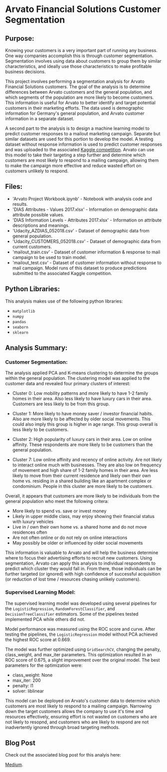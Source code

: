 # Arvato Financial Solutions Customer Segmentation

## Purpose:

Knowing your customers is a very important part of running any business. One way companies accomplish this is through customer segmentation. Segmentation involves using data about customers to group them by similar characteristics, and ideally use those characteristics to make profitable business decisions.

This project involves performing a segmentation analysis for Arvato Financial Solutions customers. The goal of the analysis is to determine differences between Arvato customers and the general population, and which segments of the population are more likely to become customers. This information is useful for Arvato to better identify and target potential customers in their marketing efforts. The data used is demographic information for Germany's general population, and Arvato customer information in a separate dataset.

A second part to the analysis is to design a machine learning model to predict customer responses to a mailout marketing campaign. Separate but similar datasets are used for this portion to develop the model. A testing dataset without response information is used to predict customer responses and was uploaded to the associated [Kaggle competition](https://www.kaggle.com/c/udacity-arvato-identify-customers/overview). Arvato can use this model to take their targeting a step further and determine which customers are most likely to respond to a mailing campaign, allowing them to make the campaign more effective and reduce wasted effort on customers unlikely to respond.

## Files:

* 'Arvato Project Workbook.ipynb' - Notebook with analysis code and results.
* 'DIAS Attributes - Values 2017.xlsx' - Information on demographic data attribute possible values.
* 'DIAS Information Levels - Attributes 2017.xlsx' - Information on attribute descriptions and meanings.
* 'Udacity_AZDIAS_052018.csv' - Dataset of demographic data from general population.
* 'Udacity_CUSTOMERS_052018.csv' - Dataset of demographic data from current customers.
* 'mailout_train.csv' - Dataset of customer information & response to mail campaign to be used to train model.
* 'mailout_test.csv' - Dataset of customer information without response to mail campaign. Model runs of this dataset to produce predictions submitted to the associated Kaggle competition.

## Python Libraries:

This analysis makes use of the following python libraries:

* `matplotlib`
* `numpy`
* `pandas`
* `seaborn`
* `sklearn`

## Analysis Summary:

### Customer Segmentation:

The analysis applied PCA and K-means clustering to determine the groups within the general population. The clustering model was applied to the customer data and revealed four primary clusters of interest:

* Cluster 0:
Low mobility patterns and more likely to have 1-2 family homes in their area. Also less likely to have luxury cars in their area. Customers are less likely to be from this group.

* Cluster 1:
More likely to have money saver / investor financial habits. Also are more likely to be affected by older social movements. This could also imply this group is higher in age range. This group overall is less likely to be customers.

* Cluster 2:
High popularity of luxury cars in their area. Low on online affinity. These respondents are more likely to be customers than the general population.

* Cluster 7:
Low online affinity and recency of online activity. Are not likely to interact online much with businesses. They are also low on frequency of movement and high share of 1-2 family homes in their area. Are less likely to move from their current residence and likely own their own home vs. residing in a shared building like an apartment complex or condominium. People in this cluster are more likely to be customers.

Overall, it appears that customers are more likely to be individuals from the general population who meet the following critera:
- More likely to spend vs. save or invest money
- Likely in upper middle class, may enjoy showing their financial status with luxury vehicles
- Live in / own their own home vs. a shared home and do not move residences often
- Are not often online or do not rely on online interactions
- May possibly be older or influenced by older social movements

This information is valuable to Arvato and will help the business determine where to focus their advertising efforts to recruit new customers. Using segmentation, Arvato can apply this analysis to individual respondents to predict which cluster they would fall in. From there, those individuals can be further targeted (or ignored) with high confidence of successful acquisition (or reduction of lost time / resources chasing unlikely customers).

### Supervised Learning Model:

The supervised learning model was developed using several pipelines for the `LogisticRegression`, `RandomForestClassifier`, and `DecisionTreeClassifier` estimators. Some of the pipelines tested implemented PCA while others did not.

Model performance was measured using the ROC score and curve. After testing the pipelines, the `LogisticRegression` model without PCA achieved the highest ROC score at 0.669.

The model was further optimized using `GridSearchCV`, changing the  penalty, class_weight, and max_iter parameters. This optimization resulted in an ROC score of 0.675, a slight improvement over the original model. The best parameters for the optimization were:

- class_weight: None
- max_iter: 200
- penalty: l1
- solver: liblinear

This model can be deployed on Arvato's customer data to determine which customers are most likely to respond to a mailing campaign. Narrowing down the target customers allows the company to use it's time and resources effectively, ensuring effort is not wasted on customers who are not likely to resopnd, and customers who are likely to respond are not inadvertently ignored through broad targeting methods.

## Blog Post

Check out the associated blog post for this analyis here:

[Medium]().
